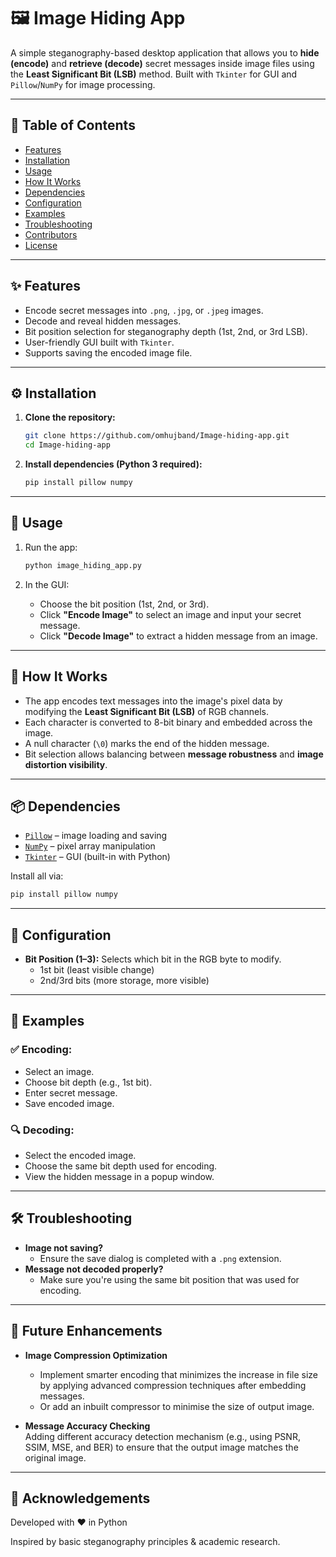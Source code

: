 # 🖼️ Image Hiding App

A simple steganography-based desktop application that allows you to **hide (encode)** and **retrieve (decode)** secret messages inside image files using the **Least Significant Bit (LSB)** method. Built with `Tkinter` for GUI and `Pillow`/`NumPy` for image processing.

---

## 📑 Table of Contents

- [Features](#features)
- [Installation](#installation)
- [Usage](#usage)
- [How It Works](#how-it-works)
- [Dependencies](#dependencies)
- [Configuration](#configuration)
- [Examples](#examples)
- [Troubleshooting](#troubleshooting)
- [Contributors](#contributors)
- [License](#license)

---

## ✨ Features

- Encode secret messages into `.png`, `.jpg`, or `.jpeg` images.
- Decode and reveal hidden messages.
- Bit position selection for steganography depth (1st, 2nd, or 3rd LSB).
- User-friendly GUI built with `Tkinter`.
- Supports saving the encoded image file.

---

## ⚙️ Installation

1. **Clone the repository:**
   ```bash
   git clone https://github.com/omhujband/Image-hiding-app.git
   cd Image-hiding-app
   ```

2. **Install dependencies (Python 3 required):**
   ```bash
   pip install pillow numpy
   ```

---

## 🚀 Usage

1. Run the app:
   ```bash
   python image_hiding_app.py
   ```

2. In the GUI:
   - Choose the bit position (1st, 2nd, or 3rd).
   - Click **"Encode Image"** to select an image and input your secret message.
   - Click **"Decode Image"** to extract a hidden message from an image.

---

## 🧠 How It Works

- The app encodes text messages into the image's pixel data by modifying the **Least Significant Bit (LSB)** of RGB channels.
- Each character is converted to 8-bit binary and embedded across the image.
- A null character (`\0`) marks the end of the hidden message.
- Bit selection allows balancing between **message robustness** and **image distortion visibility**.

---

## 📦 Dependencies

- [`Pillow`](https://python-pillow.org) – image loading and saving
- [`NumPy`](https://numpy.org) – pixel array manipulation
- [`Tkinter`](https://wiki.python.org/moin/TkInter) – GUI (built-in with Python)

Install all via:

```bash
pip install pillow numpy
```

---

## 🔧 Configuration

- **Bit Position (1–3):** Selects which bit in the RGB byte to modify.
  - 1st bit (least visible change)
  - 2nd/3rd bits (more storage, more visible)

---

## 🧪 Examples

### ✅ Encoding:
- Select an image.
- Choose bit depth (e.g., 1st bit).
- Enter secret message.
- Save encoded image.

### 🔍 Decoding:
- Select the encoded image.
- Choose the same bit depth used for encoding.
- View the hidden message in a popup window.

---

## 🛠️ Troubleshooting

- **Image not saving?**
  - Ensure the save dialog is completed with a `.png` extension.
- **Message not decoded properly?**
  - Make sure you're using the same bit position that was used for encoding.

---

## 🔮 Future Enhancements

- **Image Compression Optimization**  
  - Implement smarter encoding that minimizes the increase in file size by applying advanced compression techniques after embedding messages.
  - Or add an inbuilt compressor to minimise the size of output image.

- **Message Accuracy Checking**  
  Adding different accuracy detection mechanism (e.g., using PSNR, SSIM, MSE, and BER) to ensure that the output image matches the original image. 

---

## 🤝 Acknowledgements
Developed with ❤️ in Python 

Inspired by basic steganography principles & academic research.